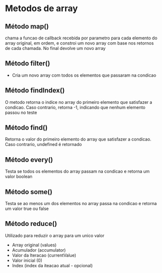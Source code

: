 # Metodos de array

## Método map()
chama a funcao de callback recebida por parametro para cada elemento do array original, em ordem, e constroi um novo array com base nos retornos de cada chamada. No final devolve um novo array

## Método filter()
- Cria um novo array com todos os elementos que passaram na condicao

## Método findIndex()
O metodo retorna o indice no array do primeiro elemento que satisfazer a condicao. Caso contrario, retorna -1, indicando que nenhum elemento passou no teste

## Método find()
Retorna o valor do primeiro elemento do array que satisfazer a condicao. Caso contrario, undefined é retornado

## Método every()
Testa se todos os elementos do array passam na condicao e retorna um valor boolean

## Método some()
Testa se ao menos um dos elementos no array passa na condicao e retorna um valor true ou false

## Método reduce()
Utilizado para reduzir o array para um unico valor
- Array original (values)
- Acumulador (accumulator)
- Valor da Iteracao (currentValue)
- Valor inicial (0)
- Index (index da iteacao atual - opcional)
